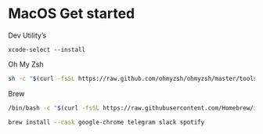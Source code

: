 # MacOS Get started

Dev Utility’s
```
xcode-select --install
```

Oh My Zsh
```bash
sh -c "$(curl -fsSL https://raw.github.com/ohmyzsh/ohmyzsh/master/tools/install.sh)"
```

Brew
```bash
/bin/bash -c "$(curl -fsSL https://raw.githubusercontent.com/Homebrew/install/HEAD/install.sh)" 
```

```bash
brew install --cask google-chrome telegram slack spotify
```
